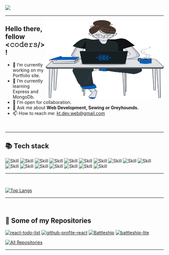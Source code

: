 <!--
**KrisztaT/KrisztaT** is a ✨ _special_ ✨ repository because its `README.md` (this file) appears on your GitHub profile.

Here are some ideas to get you started:

- 🔭 I’m currently working on ...
- 🌱 I’m currently learning ...
- 👯 I’m looking to collaborate on ...
- 🤔 I’m looking for help with ...
- 💬 Ask me about ...
- 📫 How to reach me: ...
- 😄 Pronouns: ...
- ⚡ Fun fact: ...
-->

![](https://readme-typing-svg.herokuapp.com?font=Montserrat&color=3EA9F5&lines=Hi,+my+name+is+Kriszta!;I'm+a+Full+Stack+Web+Developer;Feel+free+to+reach+out;Let's+create+something+amazing!)

<hr />


<img align="right" alt="SVG" src="./readme.svg" height="250" width="375" />

## Hello there, fellow <𝚌𝚘𝚍𝚎𝚛𝚜/>!

- 🔭 I’m currently working on my Portfolio site.
- 🌱 I’m currently learning Express and MongoDb.
- 👯 I'm open for collaboration.
- 💬 Ask me about **Web Development, Sewing or Greyhounds.**
- 📫 How to reach me: <a href="mailto:kt.dev.web@gmail.com">kt.dev.web@gmail.com</a>

<br>
<hr />

## 📚 Tech stack

![Skill](https://img.shields.io/badge/React-20232A?style=for-the-badge&logo=react&logoColor=61DAFB)
![Skill](https://img.shields.io/badge/Express.js-000000?style=for-the-badge&logo=express&logoColor=white)
![Skill](https://img.shields.io/badge/MongoDB-19a86d?style=for-the-badge&logo=MongoDB&logoColor=white)
![Skill](https://img.shields.io/badge/Node.js-43853D?style=for-the-badge&logo=node.js&logoColor=white)
![Skill](https://img.shields.io/badge/HTML5-E34F26?style=for-the-badge&logo=html5&logoColor=white)
![Skill](https://img.shields.io/badge/CSS3-1572B6?style=for-the-badge&logo=css3&logoColor=white)
![Skill](https://img.shields.io/badge/Sass-CC6699?style=for-the-badge&logo=sass&logoColor=white)
![Skill](https://img.shields.io/badge/Bootstrap-563D7C?style=for-the-badge&logo=bootstrap&logoColor=white)
![Skill](https://img.shields.io/badge/JavaScript-323330?style=for-the-badge&logo=javascript&logoColor=F7DF1E)
![Skill](https://img.shields.io/badge/Python-e0ed4c?style=for-the-badge&logo=python&logoColor=black)
![Skill](https://img.shields.io/badge/Flask-ffffff?style=for-the-badge&logo=flask&logoColor=black)
![Skill](https://img.shields.io/badge/npm-CB3837?style=for-the-badge&logo=npm&logoColor=white)
![Skill](https://img.shields.io/badge/Markdown-000000?style=for-the-badge&logo=markdown&logoColor=white)
![Skill](https://img.shields.io/badge/Netlify-00C7B7?style=for-the-badge&logo=netlify&logoColor=white)
![Skill](https://img.shields.io/badge/Git-F05032?style=for-the-badge&logo=git&logoColor=white)
![Skill](https://img.shields.io/badge/Postman-FF6C37?style=for-the-badge&logo=Postman&logoColor=white)
![Skill](https://img.shields.io/badge/Visual_Studio_Code-0078D4?style=for-the-badge&logo=visual%20studio%20code&logoColor=white)


<hr />
<br>


[![Top Langs](https://github-readme-stats.vercel.app/api/top-langs/?username=KrisztaT&layout=compact&show_icons=true&theme=react&bg_color=20232a&hide_border=true)](https://github.com/KrisztaT)


<hr />
<br>


## 📘 Some of my Repositories

<p align="left">
  <a href="https://github.com/KrisztaT/react-todo-list"><img width="278" src="https://denvercoder1-github-readme-stats.vercel.app/api/pin/?username=KrisztaT&repo=react-todo-list&theme=react&bg_color=20232a&title_color=61D9FA&icon_color=F8D866&hide_border=true&show_icons=false" alt="react-todo-list"></a>
  <a href="https://github.com/KrisztaT/github-profile-react"><img width="278" src="https://denvercoder1-github-readme-stats.vercel.app/api/pin/?username=KrisztaT&repo=github-profile-react&hide_border=true&bg_color=20232a&title_color=61D9FA&icon_color=F8D866&theme=react&show_icons=false" alt="github-profile-react"></a>
  <a href="https://github.com/KrisztaT/Battleship"><img width="278" src="https://denvercoder1-github-readme-stats.vercel.app/api/pin?username=KrisztaT&repo=Battleship&theme=react&bg_color=20232a&title_color=61D9FA&icon_color=F8D866&hide_border=true&show_icons=false" alt="Battleship"></a>
  <a href="https://github.com/KrisztaT/battleship-lite"><img width="278" src="https://denvercoder1-github-readme-stats.vercel.app/api/pin?username=KrisztaT&repo=battleship-lite&theme=react&bg_color=20232a&title_color=61D9FA&icon_color=F8D866&hide_border=true&show_icons=false" alt="battleship-lite"></a>
</p>
<p align="left">
  <a href="https://github.com/KrisztaT?tab=repositories&sort=stargazers"><img alt="All Repositories" title="All Repositories" src="https://custom-icon-badges.herokuapp.com/badge/-All%20Repos-2962FF?style=for-the-badge&logoColor=white&logo=repo"/></a>
</p>
<hr />